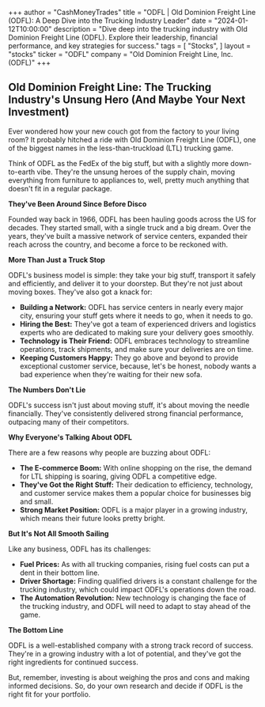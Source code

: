+++
author = "CashMoneyTrades"
title = "ODFL |  Old Dominion Freight Line (ODFL): A Deep Dive into the Trucking Industry Leader"
date = "2024-01-12T10:00:00"
description = "Dive deep into the trucking industry with Old Dominion Freight Line (ODFL). Explore their leadership, financial performance, and key strategies for success."
tags = [
"Stocks",
]
layout = "stocks"
ticker = "ODFL"
company = "Old Dominion Freight Line, Inc. (ODFL)"
+++
        


## Old Dominion Freight Line: The Trucking Industry's Unsung Hero (And Maybe Your Next Investment)

Ever wondered how your new couch got from the factory to your living room? It probably hitched a ride with Old Dominion Freight Line (ODFL), one of the biggest names in the less-than-truckload (LTL) trucking game.  

Think of ODFL as the FedEx of the big stuff, but with a slightly more down-to-earth vibe. They're the unsung heroes of the supply chain, moving everything from furniture to appliances to, well, pretty much anything that doesn't fit in a regular package.  

**They've Been Around Since Before Disco**

Founded way back in 1966, ODFL has been hauling goods across the US for decades. They started small, with a single truck and a big dream. Over the years, they've built a massive network of service centers, expanded their reach across the country, and become a force to be reckoned with.  

**More Than Just a Truck Stop**

ODFL's business model is simple: they take your big stuff, transport it safely and efficiently, and deliver it to your doorstep. But they're not just about moving boxes. They've also got a knack for:

* **Building a Network:** ODFL has service centers in nearly every major city, ensuring your stuff gets where it needs to go, when it needs to go.
* **Hiring the Best:** They've got a team of experienced drivers and logistics experts who are dedicated to making sure your delivery goes smoothly.
* **Technology is Their Friend:** ODFL embraces technology to streamline operations, track shipments, and make sure your deliveries are on time.
* **Keeping Customers Happy:** They go above and beyond to provide exceptional customer service, because, let's be honest, nobody wants a bad experience when they're waiting for their new sofa.

**The Numbers Don't Lie**

ODFL's success isn't just about moving stuff, it's about moving the needle financially. They've consistently delivered strong financial performance, outpacing many of their competitors.  

**Why Everyone's Talking About ODFL**

There are a few reasons why people are buzzing about ODFL:

* **The E-commerce Boom:** With online shopping on the rise, the demand for LTL shipping is soaring, giving ODFL a competitive edge.
* **They've Got the Right Stuff:** Their dedication to efficiency, technology, and customer service makes them a popular choice for businesses big and small.
* **Strong Market Position:** ODFL is a major player in a growing industry, which means their future looks pretty bright.

**But It's Not All Smooth Sailing**

Like any business, ODFL has its challenges:

* **Fuel Prices:** As with all trucking companies, rising fuel costs can put a dent in their bottom line.
* **Driver Shortage:** Finding qualified drivers is a constant challenge for the trucking industry, which could impact ODFL's operations down the road. 
* **The Automation Revolution:** New technology is changing the face of the trucking industry, and ODFL will need to adapt to stay ahead of the game.

**The Bottom Line**

ODFL is a well-established company with a strong track record of success. They're in a growing industry with a lot of potential, and they've got the right ingredients for continued success.  

But, remember, investing is about weighing the pros and cons and making informed decisions. So, do your own research and decide if ODFL is the right fit for your portfolio. 

        